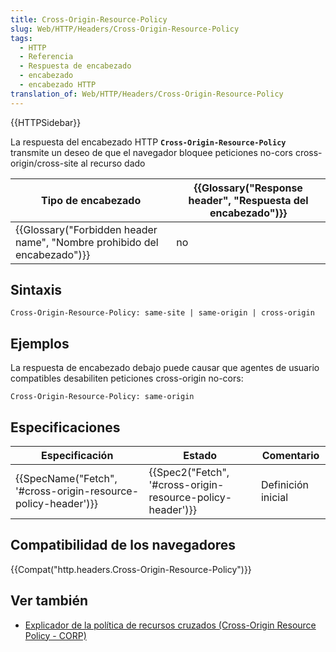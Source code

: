 ```yaml
---
title: Cross-Origin-Resource-Policy
slug: Web/HTTP/Headers/Cross-Origin-Resource-Policy
tags:
  - HTTP
  - Referencia
  - Respuesta de encabezado
  - encabezado
  - encabezado HTTP
translation_of: Web/HTTP/Headers/Cross-Origin-Resource-Policy
---
```

{{HTTPSidebar}}

La respuesta del encabezado HTTP **`Cross-Origin-Resource-Policy`** transmite un deseo de que el navegador bloquee peticiones no-cors cross-origin/cross-site al recurso dado

| Tipo de encabezado                                                                               | {{Glossary("Response header", "Respuesta del encabezado")}} |
| ------------------------------------------------------------------------------------------------ | -------------------------------------------------------------------------------- |
| {{Glossary("Forbidden header name", "Nombre prohibido del encabezado")}} | no                                                                               |

## Sintaxis

```
Cross-Origin-Resource-Policy: same-site | same-origin | cross-origin
```

## Ejemplos

La respuesta de encabezado debajo puede causar que agentes de usuario compatibles desabiliten peticiones cross-origin no-cors:

```
Cross-Origin-Resource-Policy: same-origin
```

## Especificaciones

| Especificación                                                                   | Estado                                                                       | Comentario         |
| -------------------------------------------------------------------------------- | ---------------------------------------------------------------------------- | ------------------ |
| {{SpecName("Fetch", '#cross-origin-resource-policy-header')}} | {{Spec2("Fetch", '#cross-origin-resource-policy-header')}} | Definición inicial |

## Compatibilidad de los navegadores

{{Compat("http.headers.Cross-Origin-Resource-Policy")}}

## Ver también

- [Explicador de la política de recursos cruzados (Cross-Origin Resource Policy - CORP)](</es/docs/Web/HTTP/Cross-Origin_Resource_Policy_(CORP)>)
